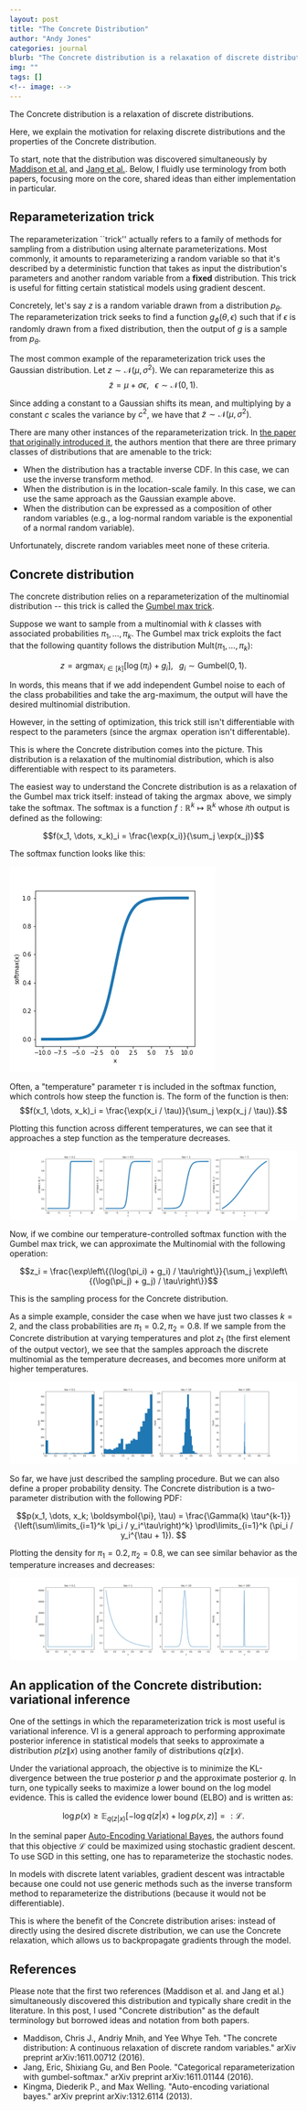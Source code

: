 ```yaml
---
layout: post
title: "The Concrete Distribution"
author: "Andy Jones"
categories: journal
blurb: "The Concrete distribution is a relaxation of discrete distributions."
img: ""
tags: []
<!-- image: -->
---
```


The Concrete distribution is a relaxation of discrete distributions.

Here, we explain the motivation for relaxing discrete distributions and the properties of the Concrete distribution.

To start, note that the distribution was discovered simultaneously by [Maddison et al.](https://arxiv.org/abs/1611.00712) and [Jang et al.](https://arxiv.org/abs/1611.01144). Below, I fluidly use terminology from both papers, focusing more on the core, shared ideas than either implementation in particular.

## Reparameterization trick

The reparameterization ``trick'' actually refers to a family of methods for sampling from a distribution using alternate parameterizations. Most commonly, it amounts to reparameterizing a random variable so that it's described by a deterministic function that takes as input the distribution's parameters and another random variable from a **fixed** distribution. This trick is useful for fitting certain statistical models using gradient descent.

Concretely, let's say $z$ is a random variable drawn from a distribution $p_\theta$. The reparameterization trick seeks to find a function $g_\phi(\theta, \epsilon)$ such that if $\epsilon$ is randomly drawn from a fixed distribution, then the output of $g$ is a sample from $p_\theta$.

The most common example of the reparameterization trick uses the Gaussian distribution. Let $z \sim \mathcal{N}(\mu, \sigma^2)$. We can reparameterize this as
$$\tilde{z} = \mu + \sigma \epsilon, \;\;\; \epsilon \sim \mathcal{N}(0, 1).$$

Since adding a constant to a Gaussian shifts its mean, and multiplying by a constant $c$ scales the variance by $c^2$, we have that $\tilde{z} \sim \mathcal{N}(\mu, \sigma^2)$.

There are many other instances of the reparameterization trick. In [the paper that originally introduced it](https://arxiv.org/abs/1312.6114), the authors mention that there are three primary classes of distributions that are amenable to the trick:

- When the distribution has a tractable inverse CDF. In this case, we can use the inverse transform method.
- When the distribution is in the location-scale family. In this case, we can use the same approach as the Gaussian example above.
- When the distribution can be expressed as a composition of other random variables (e.g., a log-normal random variable is the exponential of a normal random variable).

Unfortunately, discrete random variables meet none of these criteria.


## Concrete distribution

The concrete distribution relies on a reparameterization of the multinomial distribution -- this trick is called the [Gumbel max trick](https://andrewcharlesjones.github.io/posts/2020/02/gumbelmax/). 

Suppose we want to sample from a multinomial with $k$ classes with associated probabilities $\pi_1, \dots, \pi_k$. The Gumbel max trick exploits the fact that the following quantity follows the distribution $\text{Mult}(\pi_1, \dots, \pi_k)$:

$$z = \text{arg}\max_{i \in [k]} \left[\log(\pi_i) + g_i\right], \;\;\; g_i \sim \text{Gumbel}(0, 1).$$

In words, this means that if we add independent Gumbel noise to each of the class probabilities and take the arg-maximum, the output will have the desired multinomial distribution.

However, in the setting of optimization, this trick still isn't differentiable with respect to the parameters (since the $\text{arg}\max$ operation isn't differentable).

This is where the Concrete distribution comes into the picture. This distribution is a relaxation of the multinomial distribution, which is also differentiable with respect to its parameters.

The easiest way to understand the Concrete distribution is as a relaxation of the Gumbel max trick itself: instead of taking the $\text{arg}\max$ above, we simply take the softmax. The softmax is a function $f : \mathbb{R}^k \mapsto \mathbb{R}^k$ whose $i$th output is defined as the following:

$$f(x_1, \dots, x_k)_i = \frac{\exp(x_i)}{\sum_j \exp(x_j)}$$

The softmax function looks like this:

![softmax](/assets/softmax.png)

Often, a "temperature" parameter $\tau$ is included in the softmax function, which controls how steep the function is. The form of the function is then:
$$f(x_1, \dots, x_k)_i = \frac{\exp(x_i / \tau)}{\sum_j \exp(x_j / \tau)}.$$

Plotting this function across different temperatures, we can see that it approaches a step function as the temperature decreases.

![softmax_temps](/assets/softmax_temps.png)

Now, if we combine our temperature-controlled softmax function with the Gumbel max trick, we can approximate the Multinomial with the following operation:

$$z_i = \frac{\exp\left\{(\log(\pi_i) + g_i) / \tau\right\}}{\sum_j \exp\left\{(\log(\pi_j) + g_j) / \tau\right\}}$$

This is the sampling process for the Concrete distribution.


As a simple example, consider the case when we have just two classes $k=2$, and the class probabilities are $\pi_1 = 0.2, \pi_2 = 0.8$. If we sample from the Concrete distribution at varying temperatures and plot $z_1$ (the first element of the output vector), we see that the samples approach the discrete multinomial as the temperature decreases, and becomes more uniform at higher temperatures.

![concrete_hist](/assets/concrete_hist.png)


So far, we have just described the sampling procedure. But we can also define a proper probability density. The Concrete distribution is a two-parameter distribution with the following PDF:

$$p(x_1, \dots, x_k; \boldsymbol{\pi}, \tau) = \frac{\Gamma(k) \tau^{k-1}}{\left(\sum\limits_{i=1}^k \pi_i / y_i^\tau\right)^k} \prod\limits_{i=1}^k (\pi_i / y_i^{\tau + 1}). $$

Plotting the density for $\pi_1 = 0.2, \pi_2 = 0.8$, we can see similar behavior as the temperature increases and decreases:

![concrete_density](/assets/concrete_density.png)


## An application of the Concrete distribution: variational inference

One of the settings in which the reparameterization trick is most useful is variational inference. VI is a general approach to performing approximate posterior inference in statistical models that seeks to approximate a distribution $p(z \| x)$ using another family of distributions $q(z \| x)$.

Under the variational approach, the objective is to minimize the KL-divergence between the true posterior $p$ and the approximate posterior $q$. In turn, one typically seeks to maximize a lower bound on the log model evidence. This is called the evidence lower bound (ELBO) and is written as:

$$\log p(x) \geq \mathbb{E}_{q(z | x)} [-\log q(z | x) + \log p(x, z)] =: \mathcal{L}.$$

In the seminal paper [Auto-Encoding Variational Bayes](https://arxiv.org/abs/1312.6114), the authors found that this objective $\mathcal{L}$ could be maximized using stochastic gradient descent. To use SGD in this setting, one has to reparameterize the stochastic nodes. 

In models with discrete latent variables, gradient descent was intractable because one could not use generic methods such as the inverse transform method to reparameterize the distributions (because it would not be differentiable).

This is where the benefit of the Concrete distribution arises: instead of directly using the desired discrete distribution, we can use the Concrete relaxation, which allows us to backpropagate gradients through the model.

## References

Please note that the first two references (Maddison et al. and Jang et al.) simultaneously discovered this distribution and typically share credit in the literature. In this post, I used "Concrete distribution" as the default terminology but borrowed ideas and notation from both papers.

- Maddison, Chris J., Andriy Mnih, and Yee Whye Teh. "The concrete distribution: A continuous relaxation of discrete random variables." arXiv preprint arXiv:1611.00712 (2016).
- Jang, Eric, Shixiang Gu, and Ben Poole. "Categorical reparameterization with gumbel-softmax." arXiv preprint arXiv:1611.01144 (2016).
- Kingma, Diederik P., and Max Welling. "Auto-encoding variational bayes." arXiv preprint arXiv:1312.6114 (2013).
